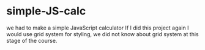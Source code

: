 # simple-JS-calc
we had to make a simple JavaScript calculator
If I did this project again I would use grid system for styling, we did not know about grid system at this stage of the course.
